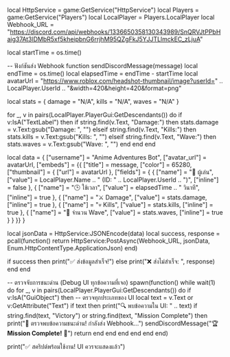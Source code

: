 local HttpService = game:GetService("HttpService")
local Players = game:GetService("Players")
local LocalPlayer = Players.LocalPlayer
local Webhook_URL = "https://discord.com/api/webhooks/1336650358130343989/SnQRVJtPPbHaig37At3lDMbR5xf5kheipbnG6rrjhM95QZgFkJ5YJJTLlmckEC_zLjuA"

local startTime = os.time()

-- ฟังก์ชันส่ง Webhook
function sendDiscordMessage(message)
    local endTime = os.time()
    local elapsedTime = endTime - startTime
    local avatarUrl = "https://www.roblox.com/headshot-thumbnail/image?userId=" .. LocalPlayer.UserId .. "&width=420&height=420&format=png"
    
   local stats = {
        damage = "N/A",
        kills = "N/A",
        waves = "N/A"
    }

   for _, v in pairs(LocalPlayer.PlayerGui:GetDescendants()) do
        if v:IsA("TextLabel") then
            if string.find(v.Text, "Damage:") then
                stats.damage = v.Text:gsub("Damage: ", "")
            elseif string.find(v.Text, "Kills:") then
                stats.kills = v.Text:gsub("Kills: ", "")
            elseif string.find(v.Text, "Wave:") then
                stats.waves = v.Text:gsub("Wave: ", "")
            end
        end
    end

   local data = {
        ["username"] = "Anime Adventures Bot",
        ["avatar_url"] = avatarUrl,
        ["embeds"] = {{
            ["title"] = message,
            ["color"] = 65280,
            ["thumbnail"] = { ["url"] = avatarUrl },
            ["fields"] = {
                { ["name"] = "👤 ผู้เล่น", ["value"] = LocalPlayer.Name .. " (ID: " .. LocalPlayer.UserId .. ")", ["inline"] = false },
                { ["name"] = "🕒 ใช้เวลา", ["value"] = elapsedTime .. " วินาที", ["inline"] = true },
                { ["name"] = "⚔️ Damage", ["value"] = stats.damage, ["inline"] = true },
                { ["name"] = "💀 Kills", ["value"] = stats.kills, ["inline"] = true },
                { ["name"] = "🌊 จำนวน Wave", ["value"] = stats.waves, ["inline"] = true }
            }
        }}
    }

   local jsonData = HttpService:JSONEncode(data)
   local success, response = pcall(function()
        return HttpService:PostAsync(Webhook_URL, jsonData, Enum.HttpContentType.ApplicationJson)
    end)

   if success then
        print("✅ ส่งข้อมูลสำเร็จ!")
   else
        print("❌ ส่งไม่สำเร็จ: ", response)
   end
end

-- ตรวจจับการชนะด่าน (Debug UI ทุกข้อความที่เจอ)
spawn(function()
    while wait(1) do
        for _, v in pairs(LocalPlayer.PlayerGui:GetDescendants()) do
            if v:IsA("GuiObject") then -- ตรวจทุกประเภทของ UI
                local text = v.Text or v:GetAttribute("Text")
                if text then
                    print("🔍 พบข้อความใน UI: " .. text)
                    if string.find(text, "Victory") or string.find(text, "Mission Complete") then
                        print("🎉 ตรวจพบข้อความชนะด่าน! กำลังส่ง Webhook...")
                        sendDiscordMessage("🏆 **Mission Complete!** 🎉")
                        return
                    end
                end
            end
        end
    end
end)

print("✅ สคริปต์พร้อมใช้งาน! UI ควรจะแสดงแล้ว")
